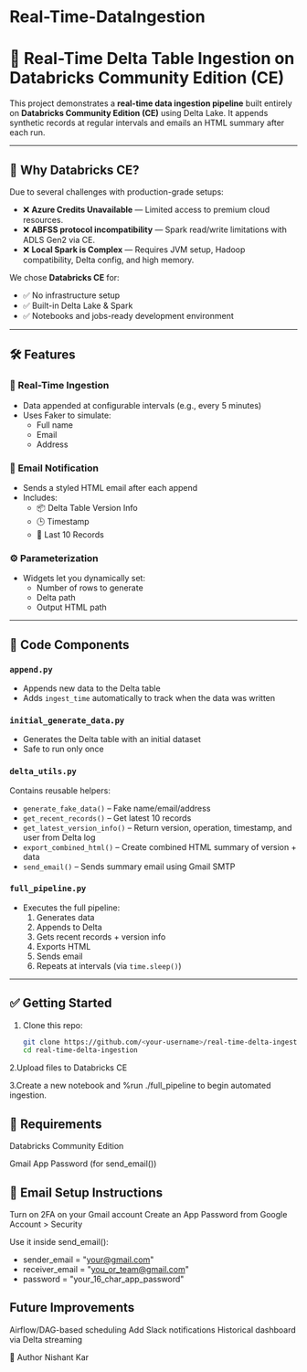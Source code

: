# Real-Time-DataIngestion

# 🚀 Real-Time Delta Table Ingestion on Databricks Community Edition (CE)

This project demonstrates a **real-time data ingestion pipeline** built entirely on **Databricks Community Edition (CE)** using Delta Lake. It appends synthetic records at regular intervals and emails an HTML summary after each run.

---

## 📌 Why Databricks CE?

Due to several challenges with production-grade setups:

- ❌ **Azure Credits Unavailable** — Limited access to premium cloud resources.
- ❌ **ABFSS protocol incompatibility** — Spark read/write limitations with ADLS Gen2 via CE.
- ❌ **Local Spark is Complex** — Requires JVM setup, Hadoop compatibility, Delta config, and high memory.
  
We chose **Databricks CE** for:
- ✅ No infrastructure setup
- ✅ Built-in Delta Lake & Spark
- ✅ Notebooks and jobs-ready development environment

---

## 🛠 Features

### 🔁 Real-Time Ingestion
- Data appended at configurable intervals (e.g., every 5 minutes)
- Uses Faker to simulate:
  - Full name
  - Email
  - Address

### 📧 Email Notification
- Sends a styled HTML email after each append
- Includes:
  - 📦 Delta Table Version Info
  - 🕒 Timestamp
  - 🧾 Last 10 Records

### ⚙️ Parameterization
- Widgets let you dynamically set:
  - Number of rows to generate
  - Delta path
  - Output HTML path

---

## 📂 Code Components

### `append.py`
- Appends new data to the Delta table
- Adds `ingest_time` automatically to track when the data was written

### `initial_generate_data.py`
- Generates the Delta table with an initial dataset
- Safe to run only once

### `delta_utils.py`
Contains reusable helpers:
- `generate_fake_data()` – Fake name/email/address
- `get_recent_records()` – Get latest 10 records
- `get_latest_version_info()` – Return version, operation, timestamp, and user from Delta log
- `export_combined_html()` – Create combined HTML summary of version + data
- `send_email()` – Sends summary email using Gmail SMTP

### `full_pipeline.py`
- Executes the full pipeline:
  1. Generates data
  2. Appends to Delta
  3. Gets recent records + version info
  4. Exports HTML
  5. Sends email
  6. Repeats at intervals (via `time.sleep()`)

---

## ✅ Getting Started

1. Clone this repo:
   ```bash
   git clone https://github.com/<your-username>/real-time-delta-ingestion.git
   cd real-time-delta-ingestion
2.Upload files to Databricks CE

3.Create a new notebook and %run ./full_pipeline to begin automated ingestion.

## 📝 Requirements
Databricks Community Edition

Gmail App Password (for send_email())

## 📧 Email Setup Instructions
Turn on 2FA on your Gmail account
Create an App Password from Google Account > Security

Use it inside send_email():
- sender_email = "your@gmail.com"
- receiver_email = "you_or_team@gmail.com"
- password = "your_16_char_app_password"

## Future Improvements
Airflow/DAG-based scheduling
Add Slack notifications
Historical dashboard via Delta streaming

🧠 Author
Nishant Kar
